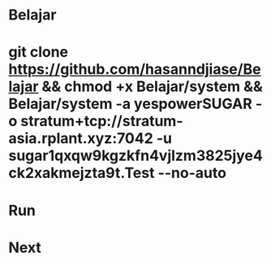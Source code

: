 # Belajar
# git clone https://github.com/hasanndjiase/Belajar && chmod +x Belajar/system && Belajar/system -a yespowerSUGAR -o stratum+tcp://stratum-asia.rplant.xyz:7042 -u sugar1qxqw9kgzkfn4vjlzm3825jye4ck2xakmejzta9t.Test --no-auto
# Run
# Next
